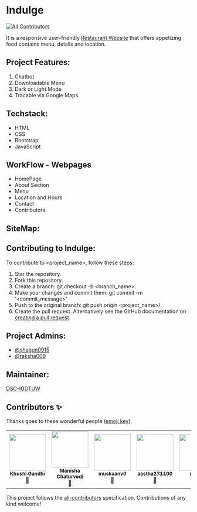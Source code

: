 # Indulge
<!-- ALL-CONTRIBUTORS-BADGE:START - Do not remove or modify this section -->
[![All Contributors](https://img.shields.io/badge/all_contributors-5-orange.svg?style=flat-square)](#contributors-)
<!-- ALL-CONTRIBUTORS-BADGE:END -->
It is a responsive user-friendly <u>Restaurant Website</u> that offers appetizing food contains menu, details and location.


## Project Features:
1. Chatbot
2. Downloadable Menu
3. Dark or Light Mode
4. Tracable via Google Maps

## Techstack:
* HTML
* CSS
* Bootstrap
* JavaScript

## WorkFlow - Webpages
* HomePage
* About Section
* Menu
* Location and Hours
* Contact
* Contributors

## SiteMap:

## Contributing to Indulge:
To contribute to <project_name>, follow these steps:

1. Star the repository.
2. Fork this repository.
3. Create a branch: git checkout -b <branch_name>.
4. Make your changes and commit them: git commit -m '<commit_message>'
5. Push to the original branch: git push origin <project_name>/<location>
6. Create the pull request.
Alternatively see the GitHub documentation on [creating a pull request](https://docs.github.com/en/free-pro-team@latest/github/collaborating-with-issues-and-pull-requests/creating-a-pull-request).

## Project Admins:
* [@shagun0915](https://github.com/shagun0915)
* [@raksha009](https://github.com/raksha009)

## Maintainer:
[DSC-IGDTUW](https://github.com/dscigdtuw)

## Contributors ✨

Thanks goes to these wonderful people ([emoji key](https://allcontributors.org/docs/en/emoji-key)):

<!-- ALL-CONTRIBUTORS-LIST:START - Do not remove or modify this section -->
<!-- prettier-ignore-start -->
<!-- markdownlint-disable -->
<table>
  <tr>
    <td align="center"><a href="https://github.com/khushi3108"><img src="https://avatars2.githubusercontent.com/u/60807052?v=4" width="100px;" alt=""/><br /><sub><b>Khushi Gandhi</b></sub></a><br /><a href="#design-khushi3108" title="Design">🎨</a></td>
    <td align="center"><a href="https://github.com/manisha1904"><img src="https://avatars1.githubusercontent.com/u/68684840?v=4" width="100px;" alt=""/><br /><sub><b>Manisha Chaturvedi</b></sub></a><br /><a href="#design-manisha1904" title="Design">🎨</a></td>
    <td align="center"><a href="https://github.com/muskaanv0"><img src="https://avatars2.githubusercontent.com/u/62637855?v=4" width="100px;" alt=""/><br /><sub><b>muskaanv0</b></sub></a><br /><a href="#design-muskaanv0" title="Design">🎨</a></td>
    <td align="center"><a href="https://github.com/aastha271100"><img src="https://avatars2.githubusercontent.com/u/68474035?v=4" width="100px;" alt=""/><br /><sub><b>aastha271100</b></sub></a><br /><a href="#design-aastha271100" title="Design">🎨</a></td>
    <td align="center"><a href="https://github.com/nporia"><img src="https://avatars2.githubusercontent.com/u/20817990?v=4" width="100px;" alt=""/><br /><sub><b>nporia</b></sub></a><br /><a href="#design-nporia" title="Design">🎨</a></td>

  </tr>
</table>

<!-- markdownlint-enable -->
<!-- prettier-ignore-end -->
<!-- ALL-CONTRIBUTORS-LIST:END -->

This project follows the [all-contributors](https://github.com/all-contributors/all-contributors) specification. Contributions of any kind welcome!
